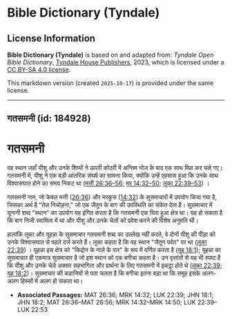 # Bible Dictionary (Tyndale)

## License Information

**Bible Dictionary (Tyndale)** is based on and adapted from: _Tyndale Open Bible Dictionary_, [Tyndale House Publishers](https://tyndaleopenresources.com/), 2023, which is licensed under a [CC BY-SA 4.0 license](https://creativecommons.org/licenses/by-sa/4.0/legalcode.en).

This markdown version (created `2025-10-17`) is provided under the same license.



--------------------------------

## गतसमनी (id: 184928)

गतसमनी
======

वह स्थान जहाँ यीशु और उनके शिष्यों ने ऊपरी कोठरी में अन्तिम भोज के बाद एक साथ मिल कर चले गए। गतसमनी में, यीशु ने एक बड़ी आंतरिक संघर्ष का सामना किया, क्योंकि उन्हें एहसास हुआ कि उनके साथ विश्वासघात होने का समय निकट था ([मत्ती 26:36–56](https://ref.ly/Matt26:36-Matt26:56); [मर 14:32–50](https://ref.ly/Mark14:32-Mark14:50); [लूका 22:39–53](https://ref.ly/Luke22:39-Luke22:53)) ।

गतसमनी नाम, जो केवल मत्ती ([26:36](https://ref.ly/Matt26:36)) और मरकुस ([14:32](https://ref.ly/Mark14:32)) के सुसमाचारों में उपयोग किया गया है, जिसका अर्थ है "तेल निचोड़ना," जो एक जैतून के बाग की उपस्थिति का संकेत देता है। सुसमाचार में यूनानी शब्द "स्थान" का उपयोग यह इंगित करता है कि गतसमनी एक घिरा हुआ क्षेत्र था। यह हो सकता है कि बाग निजी स्वामित्व में था और यीशु और उनके चेलों को प्रवेश करने की विशेष अनुमति थी।

हालांकि लूका और यूहन्ना के सुसमाचार गतसमनी शब्द का उल्लेख नहीं करते, वे दोनों यीशु की पीड़ा को उनके विश्वासघात से पहले दर्ज करते हैं। लूका कहता है कि वह स्थान "जैतून पर्वत" पर था ([लूका 22:39](https://ref.ly/Luke22:39)) । यूहन्ना इस क्षेत्र को "किद्रोन के नाले के पार" के रूप में वर्णित करता है ([यूह 18:1](https://ref.ly/John18:1)); यूहन्ना का सुसमाचार ही एकमात्र सुसमाचार है जो इस स्थान को एक बगीचा कहता है। उन वृत्तांतों से यह भी स्पष्ट है कि यीशु और उनके चेले अक्सर सहभागिता और प्रार्थना के लिए गतसमनी में इकट्ठा होते थे ([लूका 22:39](https://ref.ly/Luke22:39); [यूह 18:2](https://ref.ly/John18:2))। सुसमाचार की कहानियों से पता चलता है कि बगीचा इतना बड़ा था कि समूह इसके अलग\-अलग हिस्सों में अलग हो सकता था।

* **Associated Passages:** MAT 26:36; MRK 14:32; LUK 22:39; JHN 18:1; JHN 18:2; MAT 26:36–MAT 26:56; MRK 14:32–MRK 14:50; LUK 22:39–LUK 22:53


